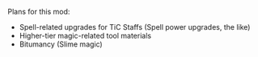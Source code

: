 Plans for this mod:
- Spell-related upgrades for TiC Staffs (Spell power upgrades, the like)
- Higher-tier magic-related tool materials
- Bitumancy (Slime magic)
